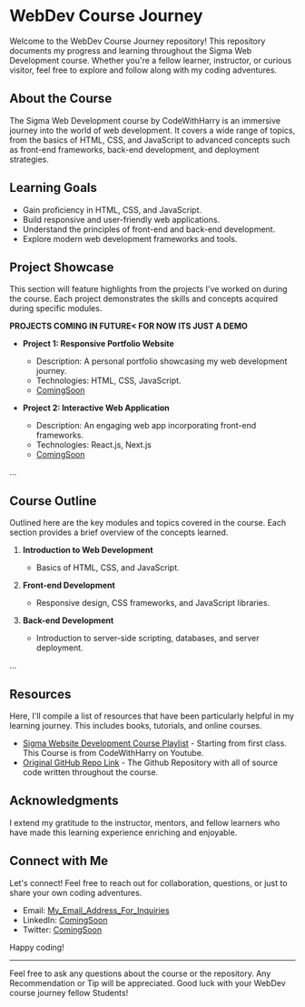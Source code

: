 # WebDev Course Journey

Welcome to the WebDev Course Journey repository! This repository documents my progress and learning throughout the Sigma Web Development course. Whether you're a fellow learner, instructor, or curious visitor, feel free to explore and follow along with my coding adventures.

## About the Course

The Sigma Web Development course by CodeWithHarry is an immersive journey into the world of web development. It covers a wide range of topics, from the basics of HTML, CSS, and JavaScript to advanced concepts such as front-end frameworks, back-end development, and deployment strategies.

## Learning Goals

- Gain proficiency in HTML, CSS, and JavaScript.
- Build responsive and user-friendly web applications.
- Understand the principles of front-end and back-end development.
- Explore modern web development frameworks and tools.

## Project Showcase

This section will feature highlights from the projects I've worked on during the course. Each project demonstrates the skills and concepts acquired during specific modules.

**PROJECTS COMING IN FUTURE< FOR NOW ITS JUST A DEMO**
  
- **Project 1: Responsive Portfolio Website**
  - Description: A personal portfolio showcasing my web development journey.
  - Technologies: HTML, CSS, JavaScript.
  - [ComingSoon](#)

- **Project 2: Interactive Web Application**
  - Description: An engaging web app incorporating front-end frameworks.
  - Technologies: React.js, Next.js 
  - [ComingSoon](#)

...

## Course Outline

Outlined here are the key modules and topics covered in the course. Each section provides a brief overview of the concepts learned.

1. **Introduction to Web Development**
   - Basics of HTML, CSS, and JavaScript.

2. **Front-end Development**
   - Responsive design, CSS frameworks, and JavaScript libraries.

3. **Back-end Development**
   - Introduction to server-side scripting, databases, and server deployment.

...
## Resources

Here, I'll compile a list of resources that have been particularly helpful in my learning journey. This includes books, tutorials, and online courses.

- [Sigma Website Development Course Playlist](https://www.youtube.com/playlist?list=PLu0W_9lII9agq5TrH9XLIKQvv0iaF2X3w) - Starting from first class. This Course is from CodeWithHarry on Youtube.
- [Original GitHub Repo Link](https://github.com/CodeWithHarry/Sigma-Web-Dev-Course.git) - The Github Repository with all of source code written throughout the course.

## Acknowledgments

I extend my gratitude to the instructor, mentors, and fellow learners who have made this learning experience enriching and enjoyable.

## Connect with Me

Let's connect! Feel free to reach out for collaboration, questions, or just to share your own coding adventures.

- Email: [My_Email_Address_For_Inquiries ](mailto:muhammadhassan1806@gmail.com)
- LinkedIn: [ComingSoon](#ComingSoon)
- Twitter: [ComingSoon](#ComingSoon)

Happy coding!

---

Feel free to ask any questions about the course or the repository. Any Recommendation or Tip will be appreciated. Good luck with your WebDev course journey fellow Students! 

